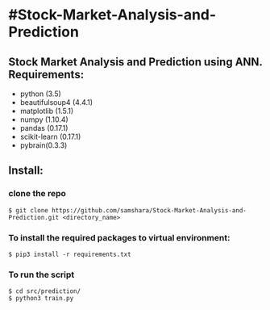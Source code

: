 #Stock-Market-Analysis-and-Prediction
====================================
Stock Market Analysis and Prediction using ANN.
Requirements:
-------------
- python (3.5)
- beautifulsoup4 (4.4.1)
- matplotlib (1.5.1)
- numpy (1.10.4)
- pandas (0.17.1)
- scikit-learn (0.17.1)
- pybrain(0.3.3)

Install:
--------
### clone the repo
	$ git clone https://github.com/samshara/Stock-Market-Analysis-and-Prediction.git <directory_name>

### To install the required packages  to virtual environment:
	$ pip3 install -r requirements.txt
	
### To run the script 
	$ cd src/prediction/
	$ python3 train.py

